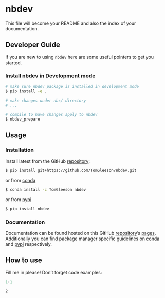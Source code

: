 # nbdev


<!-- WARNING: THIS FILE WAS AUTOGENERATED! DO NOT EDIT! -->

This file will become your README and also the index of your
documentation.

## Developer Guide

If you are new to using `nbdev` here are some useful pointers to get you
started.

### Install nbdev in Development mode

``` sh
# make sure nbdev package is installed in development mode
$ pip install -e .

# make changes under nbs/ directory
# ...

# compile to have changes apply to nbdev
$ nbdev_prepare
```

## Usage

### Installation

Install latest from the GitHub
[repository](https://github.com/TomGleeson/nbdev):

``` sh
$ pip install git+https://github.com/TomGleeson/nbdev.git
```

or from [conda](https://anaconda.org/TomGleeson/nbdev)

``` sh
$ conda install -c TomGleeson nbdev
```

or from [pypi](https://pypi.org/project/nbdev/)

``` sh
$ pip install nbdev
```

### Documentation

Documentation can be found hosted on this GitHub
[repository](https://github.com/TomGleeson/nbdev)’s
[pages](https://TomGleeson.github.io/nbdev/). Additionally you can find
package manager specific guidelines on
[conda](https://anaconda.org/TomGleeson/nbdev) and
[pypi](https://pypi.org/project/nbdev/) respectively.

## How to use

Fill me in please! Don’t forget code examples:

``` python
1+1
```

    2
